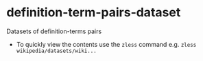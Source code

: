 # definition-term-pairs-dataset
Datasets of definition-terms pairs

* To quickly view the contents use the `zless` command e.g. `zless wikipedia/datasets/wiki...`
